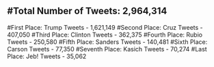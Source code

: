 #Total Number of Tweets: 2,964,314 
---
#First Place: Trump Tweets - 1,621,149
#Second Place: Cruz Tweets - 407,050
#Third Place: Clinton Tweets - 362,375
#Fourth Place: Rubio Tweets - 250,580
#Fifth Place: Sanders Tweets - 140,481
#Sixth Place: Carson Tweets - 77,350
#Seventh Place: Kasich Tweets - 70,274
#Last Place: Jeb! Tweets - 35,062
